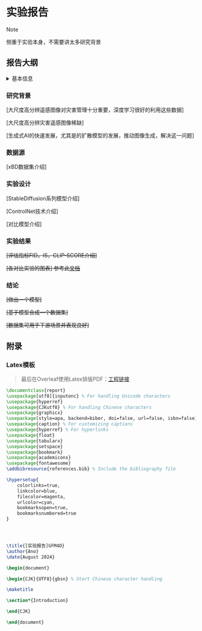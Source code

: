 # 实验报告

> [!NOTE]
> 侧重于实验本身，不需要讲太多研究背景

## 报告大纲

<details>
<summary>基本信息</summary>
<div>课程名称</div>
<div>课题名称</div>
<div>小组成员</div>
<div>指导老师</div>
<div>日期</div>
</details>

### 研究背景

[大尺度高分辨遥感图像对灾害管理十分重要，深度学习很好的利用这些数据]

[大尺度高分辨灾害遥感图像稀缺]

[生成式AI的快速发展，尤其是的扩散模型的发展，推动图像生成，解决这一问题]

### 数据源

[xBD数据集介绍]

### 实验设计

[StableDiffusion系列模型介绍]

[ControlNet技术介绍]

[对比模型介绍]

### 实验结果

~~[评估指标FID，IS，CLIP-SCORE介绍]~~

~~[各对比实验的图表] 参考此[文档](../docs/experiments.md)~~

### 结论

~~[做出一个模型]~~

~~[基于模型合成一个数据集]~~

~~[数据集可用于下游场景并表现良好]~~

## 附录

### Latex模板

> 最后在Overleaf使用Latex排版PDF：[工程链接](https://www.overleaf.com/project/66b83a6759dd420fbf54ff0e)

```latex
\documentclass{report} 
\usepackage[utf8]{inputenc} % For handling Unicode characters
\usepackage{hyperref} 
\usepackage{CJKutf8} % For handling Chinese characters
\usepackage{graphicx}
\usepackage[style=apa, backend=biber, doi=false, url=false, isbn=false]{biblatex} % Use biblatex with APA style
\usepackage{caption} % For customizing captions
\usepackage{hyperref} % For hyperlinks
\usepackage{float}
\usepackage{tabularx}
\usepackage{setspace}
\usepackage{bookmark}
\usepackage{academicons}
\usepackage{fontawesome}
\addbibresource{references.bib} % Include the bibliography file

\hypersetup{
    colorlinks=true,
    linkcolor=blue,
    filecolor=magenta,      
    urlcolor=cyan,
    bookmarksopen=true,
    bookmarksnumbered=true
}




\title{[实验报告]GFM4D}
\author{Ano}
\date{August 2024}

\begin{document}

\begin{CJK}{UTF8}{gbsn} % Start Chinese character handling

\maketitle

\section*{Introduction}

\end{CJK}

\end{document}



```
